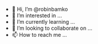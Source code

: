 - 👋 Hi, I’m @robinbamko
- 👀 I’m interested in ...
- 🌱 I’m currently learning ...
- 💞️ I’m looking to collaborate on ...
- 📫 How to reach me ...

<!---
robinbamko/robinbamko is a ✨ special ✨ repository because its `README.md` (this file) appears on your GitHub profile.
You can click the Preview link to take a look at your changes.
--->
